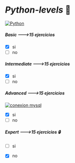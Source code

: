 # *Python-levels* 🐍

[![Python](https://img.shields.io/badge/Python-3.9+-yellow?style=for-the-badge&logo=python&logoColor=white&labelColor=101010)](https://python.org)

##### *Basic* --->*15 ejercicios*
- [x] si  
- [ ] no   

##### *Intermediate* --->*15 ejercicios*
- [x] si 
- [ ] no

##### *Advanced* --->*15 ejercicios* 
[![conexion mysql](https://img.shields.io/badge/mysql--connector--python-8.0.31-blue)](https://pypi.org/project/mysql-connector-python/#history)
- [x] si             
- [ ] no

##### *Expert* --->*15 ejercicios* :lock:
- [ ] si 
- [x] no



